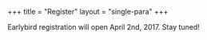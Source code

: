 +++
title = "Register"
layout = "single-para"
+++

Earlybird registration will open April 2nd, 2017. Stay tuned!